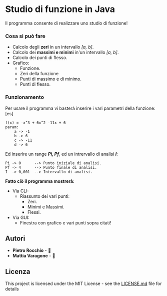 # Studio di funzione in Java
Il programma consente di realizzare uno studio di funzione!

### Cosa si può fare
* Calcolo degli **zeri** in un intervallo *[a, b]*.
* Calcolo dei **massimi e minimi** in'un intervallo *[a, b]*.
* Calcolo dei punti di flesso.
* Grafico:
    * Funzione.
    * Zeri della funzione
    * Punti di massimo e di minimo.
    * Punti di flesso.

### Funzionamento
Per usare il programma vi basterà inserire i vari parametri della funzione: [es]
```
f(x) = -x^3 + 6x^2 -11x + 6
param:
    a -> -1
    b -> 6
    c -> -11
    d -> 6
```

Ed inserire un range ***Pi, Pf***, ed un intrervallo di analisi ***I***:
```
Pi -> 0      --> Punto iniziale di analisi.
Pf -> 4      --> Punto finale di analisi.
I  -> 0,001  --> Intervallo di analisi.
```

**Fatto ciò il programma mostrerà:**
* Via CLI:
    * Riassunto dei vari punti:
        * Zeri.
        * Minimi e Massimi.
        * Flessi.
* Via GUI:
    * Finestra con grafico e vari punti sopra citati!


## Autori

* **Pietro Rocchio** - :fire_engine:
* **Mattia Varagone** - :fire_engine:

## Licenza

This project is licensed under the MIT License - see the [LICENSE.md](LICENSE.md) file for details
